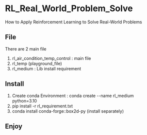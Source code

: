 # RL_Real_World_Problem_Solve
How to Apply Reinforcement Learning to Solve Real-World Problems
## File 
There are 2 main file
1. rl_air_condition_temp_control : main file
2. rl_temp (playground_file)
3. rl_medium : Lib install requirement
## Install
1. Create conda Environment : conda create --name rl_medium python=3.10
2. pip install -r rl_requirement.txt
3. conda install conda-forge::box2d-py (install separately)
## Enjoy 
